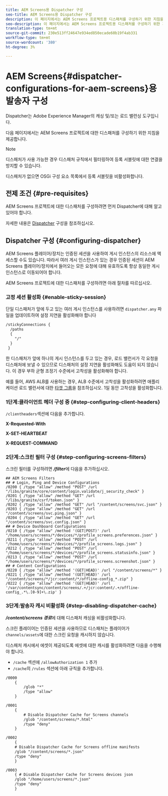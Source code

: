 ```yaml
---
title: AEM Screens용 Dispatcher 구성
seo-title: AEM Screens용 Dispatcher 구성
description: 이 페이지에서는 AEM Screens 프로젝트용 디스패처를 구성하기 위한 지침을 집중적으로 살펴봅니다.
seo-description: 이 페이지에서는 AEM Screens 프로젝트용 디스패처를 구성하기 위한 지침을 집중적으로 살펴봅니다.
translation-type: tm+mt
source-git-commit: 230e513ff24647e934ed850ecade60b19f4ab331
workflow-type: tm+mt
source-wordcount: '380'
ht-degree: 3%

---
```



# AEM Screens{#dispatcher-configurations-for-aem-screens}용 발송자 구성

Dispatcher는 Adobe Experience Manager의 캐싱 및/또는 로드 밸런싱 도구입니다.

다음 페이지에서는 AEM Screens 프로젝트에 대한 디스패처를 구성하기 위한 지침을 제공합니다.

>[!NOTE]
>
>디스패처가 사용 가능한 경우 디스패처 규칙에서 필터링하여 등록 서블릿에 대한 연결을 방지할 수 있습니다.
>
>디스패처가 없으면 OSGi 구성 요소 목록에서 등록 서블릿을 비활성화합니다.

## 전제 조건 {#pre-requisites}

AEM Screens 프로젝트에 대한 디스패처를 구성하려면 먼저 Dispatcher에 대해 알고 있어야 합니다.

자세한 내용은 [Dispatcher](https://docs.adobe.com/content/help/en/experience-manager-dispatcher/using/configuring/dispatcher-configuration.html) 구성을 참조하십시오.

## Dispatcher 구성 {#configuring-dispatcher}

AEM Screens 플레이어/장치는 인증된 세션을 사용하여 게시 인스턴스의 리소스에 액세스할 수도 있습니다. 따라서 여러 게시 인스턴스가 있는 경우 인증된 세션이 AEM Screens 플레이어/장치에서 들어오는 모든 요청에 대해 유효하도록 항상 동일한 게시 인스턴스로 이동되어야 합니다.

AEM Screens 프로젝트에 대한 디스패처를 구성하려면 아래 절차를 따르십시오.

### 고정 세션 활성화 {#enable-sticky-session}

단일 디스패처가 앞에 두고 있는 여러 게시 인스턴스를 사용하려면 `dispatcher.any` 파일을 업데이트하여 설정 지연을 활성화해야 합니다

```xml
/stickyConnections {
  /paths
  {
    "/"
  }
 }
```

한 디스패처가 앞에 하나의 게시 인스턴스를 두고 있는 경우, 로드 밸런서가 각 요청을 디스패처에 보낼 수 있으므로 디스패처의 설정 지연을 활성화해도 도움이 되지 않습니다. 이 경우 부하 균형 조정기 수준에서 고착성을 활성화해야 합니다.

예를 들어, AWS ALB를 사용하는 경우, ALB 수준에서 고착성을 활성화하려면 애플리케이션 로드 밸런서에 대한 [타겟 그룹](https://docs.aws.amazon.com/elasticloadbalancing/latest/application/load-balancer-target-groups.html)을 참조하십시오. 1일 동안 고착성을 활성화합니다.

### 1단계:클라이언트 헤더 구성 중 {#step-configuring-client-headers}

`/clientheaders`섹션에 다음을 추가합니다.

**X-Requested-With**

**X-SET-HEARTBEAT**

**X-REQUEST-COMMAND**

### 2단계:스크린 필터 구성 {#step-configuring-screens-filters}

스크린 필터를 구성하려면 ***/filter***&#x200B;에 다음을 추가하십시오.

```
## AEM Screens Filters
## # Login, Ping and Device Configurations
/0200 { /type "allow" /method "POST" /url "/libs/granite/core/content/login.validate/j_security_check" }
/0201 { /type "allow" /method "GET" /url "/libs/granite/csrf/token.json" }
/0202 { /type "allow" /method "GET" /url "/content/screens/svc.json" }
/0203 { /type "allow" /method "GET" /url "/content/screens/svc.ping.json" }
/0204 { /type "allow" /method "GET" /url "/content/screens/svc.config.json" }
## # Device Dashboard Configurations
/0210 { /type "allow" /method '(GET|POST)' /url "/home/users/screens/*/devices/*/profile_screens.preferences.json" }
/0211 { /type "allow" /method "POST" /url "/home/users/screens/*/devices/*/profile_screens.logs.json" }
/0212 { /type "allow" /method "POST" /url "/home/users/screens/*/devices/*/profile_screens.statusinfo.json" }
/0213 { /type "allow" /method "POST" /url "/home/users/screens/*/devices/*/profile_screens.screenshot.json" }
## # Content Configurations
/0220 { /type "allow" /method '(GET|HEAD)' /url "/content/screens/*" }
/0221 { /type "allow" /method '(GET|HEAD)' /url "/content/screens/*/jcr:content/*/offline-config_*.zip" }
/0222 { /type "allow" /method '(GET|HEAD)' /url '/var/contentsync/content/screens/.+/jcr:content/.+/offline-config_.*\.[0-9]+\.zip' }
```

### 3단계:발송자 캐시 비활성화 {#step-disabling-dispatcher-cache}

***/content/screens 경로***&#x200B;에 대해 디스패처 캐싱을 비활성화합니다.

스크린 플레이어는 인증된 세션을 사용하므로 디스패처는 플레이어가 `channels/assets`에 대한 스크린 요청을 캐시하지 않습니다.

디스패처 캐시에서 에셋이 제공되도록 에셋에 대한 캐시를 활성화하려면 다음을 수행해야 합니다.

* `/cache` 섹션에 `/allowAuthorization 1` 추가
* `/cache`의 `/rules` 섹션에 아래 규칙을 추가합니다.

```xml
/0000
    {
        /glob "*"
        /type "allow"
    }   

/0001
    {
        # Disable Dispatcher Cache for Screens channels
        /glob "/content/screens/*.html"
        /type "deny" 
    }

/0002
    {
    # Disable Dispatcher Cache for Screens offline manifests
    /glob "/content/screens/*.json"
    /type "deny"
    }

/0003
    { # Disable Dispatcher Cache for Screens devices json 
    /glob "/home/users/screens/*.json"
    /type "deny"
    }
```
